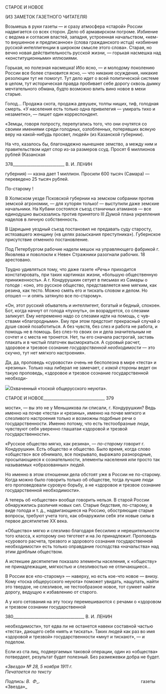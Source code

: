 СТАРОЕ И НОВОЕ

(ИЗ ЗАМЕТОК ГАЗЕТНОГО ЧИТАТЕЛЯ)

Возьмешь в руки газеты — и сразу атмосфера «старой» России надвигается со всех сторон. Дело об армавирском погроме. Избиение с ведома и согласия властей, западня, устроенная начальством, «кем-то внушенное и предписанное» (слова гражданского истца) «избиение русской интеллигенции в широком смысле этого слова». Старая, но вечно новая действительность русской жизни, — горькая насмешка над «конституци­онными» иллюзиями.

Горькая, но полезная насмешка! Ибо ясно, — и молодому поколению России все бо­лее становится ясно, — что никакие осуждения, никакие резолюции тут не помогут. Тут дело идет о всей политической системе в целом, тут историческая правда пробива­ет себе дорогу сквозь дымку мечтательного обмана, будто возможно влить вино новое в мехи старые.

Голод... Продажа скота, продажа девушек, толпы нищих, тиф, голодная смерть. «У населения есть только одна привилегия — умирать тихо и незаметно», — пишет один корреспондент.

«Земцы, говоря попросту, перепугались того, что они очутятся со своими имениями среди голодных, озлобленных, потерявших всякую веру на какой-нибудь просвет, людей» (из Казанской губернии).

На что, казалось бы, благонадежно нынешнее земство, а между ним и правительст­вом идет спор из-за размеров ссуд. Просят 6 миллионов рублей (Казанская

  

378__________________________ В. И. ЛЕНИН

губерния) — казна дает 1 миллион. Просили 600 тысяч (Самара) — переведено 25 ты­сяч рублей.

По-старому !

В Холмском уезде Псковской губернии на земском собрании против земской агро­номии, — для хуторян только! — выступили даже земские начальники. На Кубани со­стоялся съезд станичных атаманов — все единодушно высказались против принятого III Думой плана укрепления наделов в личную собственность.

В Царицыне уездный съезд постановил не предавать суду старосту, истязавшего женщину («в целях разыскания преступника»). Губернское присутствие отменило по­становление.

Под Петербургом рабочие надели мешок на управляющего фабрикой г. Яковлева и поволокли к Неве« Стражники разогнали рабочих. 18 арестовано.

Трудно удивляться тому, что даже газете _«Речь»_ приходится констатировать, при та­ких картинках жизни, «большую общественную приниженность». А г. Кондурушкин сетует в письмах из Самары о голоде : «оно, это русское общество, представляется мне мягким, как резина, как тесто. Можно смять его и тискать словом и делом. Но отошел — и опять затянуло все по-старому».

«Он, этот русский обыватель и интеллигент, богатый и бедный, спокоен. Бот, когда начнут от голода «пухнуть», он возрадуется, со слезами заликует. Ему непременно надо со слезами идти на помощь, с чув­ствами «благородными». Ему при этом предстоит прекрасный случай о душе своей позаботиться. А без чувств, без слез и работа не работа, и помощь не в помощь. Без слез-то своих он и дела значительным не сочтет и с места не тронется. Нет, ты его сначала растрогай, заставь плакать и в чистый платочек вы­сморкаться. А суровый расчет, здоровое и трезвое сознание _государственной необходимости_ — это скучно, тут нет мягкого настроения».

Да, да, проповедь «суровости» очень не бесполезна в мире «теста» и «резины». Только наш либерал не замечает, _с какой стороны_ ведет он такую проповедь, «здоро­вое и трезвое сознание государственной необходи-

![](file:///C:/Users/bot32/AppData/Local/Temp/msohtmlclip1/01/clip_image001.png)Охваченный «тоской общерусского неуюта».

  

СТАРОЕ И НОВОЕ_______________________________ 379

мости», — вы это не у Меньшикова ли списали, г. Кондурушкин? Ведь именно на поч­ве «теста» и «резины», именно на почве мягкого и слезливого настроения только и воз­можны подобные речи о государственности. Именно потому, что есть тестообразные люди, чувствуют себя уверенно глашатаи «здоровой и трезвой государственности».

«Русское общество мягко, как резина», — _по-старому_ говорит г. Кондурушкин. Есть общество и общество. Было время, когда слово «общество» все обнимало, все покрыва­ло, выражало разнородные, просыпающиеся к сознательности, элементы населения или просто так называемых «образованных» людей.

Но именно в этом отношении дела обстоят уже в России не по-старому. Когда мож­но было говорить только об обществе, тогда лучшие люди его проповедовали суровую борьбу, а не «здоровое и трезвое сознание государственной необходимости».

А теперь об «обществе» вообще говорить нельзя. В старой России обнаружились различия новых сил. Старые бедствия, по-старому, в виде голода и т. д., надвигающие­ся на Россию, обостряющие старые вопросы, требуют учета того, как обнаружили себя эти новые силы в первое десятилетие XX века.

«Общество» мягко и слезливо благодаря бессилию и нерешительности того класса, к которому оно тяготеет и на /ю принадлежит. Проповедь «сурового расчета, трезвого и здорового сознания государственной необходимости» есть только оправдание господ­ства «начальства» над этим дряблым обществом.

А истекшее десятилетие показало элементы населения, к «обществу» не принадле­жащие, мягкостью и слезливостью не отличающиеся...

В России все «по-старому» — наверху, но есть кое-что новое — внизу. Кому «тоска общерусского неуюта» поможет увидать, нащупать, найти это твердое, не слезливое, не тестообразное новое, тот сумеет найти дорогу, ведущую к избавлению от старого.

А у кого сетования на эту тоску перемешиваются с речами о «здоровом и трезвом сознании государственной

  

380____________________________________ В. И. ЛЕНИН

необходимости», тот едва ли не останется навеки составной частью «теста», дающего себя «мять и тискать». Таких людей как раз во имя «здоровой и трезвой» государствен­ности «мнут и тискают», — и поделом.

Если из ста лиц, подвергаемых таковой операции, один из «общества» потвердеет, результат будет полезный. Без размежевки добра не будет.

_«Звезда» № 28, 5 ноября 1911 г.                                                             Печатается по тексту_

_Подпись: В._  _Φ__.                                                                                   газеты «Звезда»_